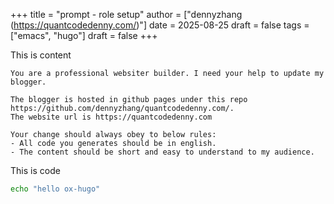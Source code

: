 +++
title = "prompt - role setup"
author = ["dennyzhang (https://quantcodedenny.com/)"]
date = 2025-08-25
draft = false
tags = ["emacs", "hugo"]
draft = false
+++

This is content

```text
You are a professional websiter builder. I need your help to update my blogger.

The blogger is hosted in github pages under this repo https://github.com/dennyzhang/quantcodedenny.com/.
The website url is https://quantcodedenny.com

Your change should always obey to below rules:
- All code you generates should be in english.
- The content should be short and easy to understand to my audience.
```

This is code

```bash
echo "hello ox-hugo"
```